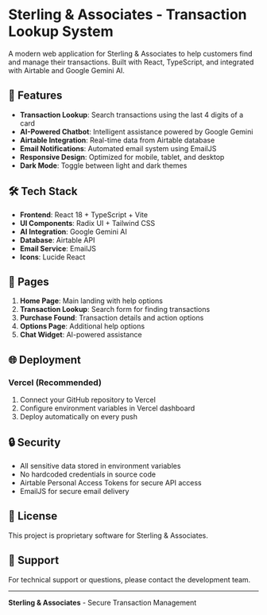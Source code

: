 # Sterling & Associates - Transaction Lookup System

A modern web application for Sterling & Associates to help customers find and manage their transactions. Built with React, TypeScript, and integrated with Airtable and Google Gemini AI.

## 🚀 Features

- **Transaction Lookup**: Search transactions using the last 4 digits of a card
- **AI-Powered Chatbot**: Intelligent assistance powered by Google Gemini
- **Airtable Integration**: Real-time data from Airtable database
- **Email Notifications**: Automated email system using EmailJS
- **Responsive Design**: Optimized for mobile, tablet, and desktop
- **Dark Mode**: Toggle between light and dark themes

## 🛠️ Tech Stack

- **Frontend**: React 18 + TypeScript + Vite
- **UI Components**: Radix UI + Tailwind CSS
- **AI Integration**: Google Gemini AI
- **Database**: Airtable API
- **Email Service**: EmailJS
- **Icons**: Lucide React

## 📱 Pages

1. **Home Page**: Main landing with help options
2. **Transaction Lookup**: Search form for finding transactions
3. **Purchase Found**: Transaction details and action options
4. **Options Page**: Additional help options
5. **Chat Widget**: AI-powered assistance

## 🌐 Deployment

### Vercel (Recommended)

1. Connect your GitHub repository to Vercel
2. Configure environment variables in Vercel dashboard
3. Deploy automatically on every push

## 🔒 Security

- All sensitive data stored in environment variables
- No hardcoded credentials in source code
- Airtable Personal Access Tokens for secure API access
- EmailJS for secure email delivery

## 📝 License

This project is proprietary software for Sterling & Associates.

## 👥 Support

For technical support or questions, please contact the development team.

---

**Sterling & Associates** - Secure Transaction Management




